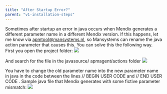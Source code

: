 ```yaml
---
title: "After Startup Error?"
parent: "v1-installation-steps"
---
```

Sometimes after startup an error in java occurs when Mendix generates a different parameter name in a different Mendix version. If this happens, let me know via apmtool@mansystems.nl, so Mansystems can rename the java action parameter that causes this.
You can solve this the following way. First you open the project folder:
![](attachments/v1-after-startup-error/Show_Project_Dir.png)

And search for the file in the javasource/ apmagent/actions folder
![](attachments/v1-after-startup-error/Explorer_Actions_Folder.png)

You have to change the old parameter name into the new parameter name in java in the code between the lines
// BEGIN USER CODE
and
// END USER CODE
.
Sample java file that Mendix generates with some fictive parameter mismatch:
![](attachments/v1-after-startup-error/Action_Java_Source.png)
